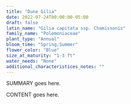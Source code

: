 ```yaml
---
title: "Dune Gilia"
date: 2022-07-24T00:00:00-05:00
draft: false
latin_name: "Gilia capitata ssp. Chamissonis"
family_name: "Polemoniaceae"
plant_type: "Annual"
bloom_time: "Spring;Summer"
flower_color: "Blue"
size_at_maturity: "1-3 ft"
water_needs: "None"
additional_characteristices_notes: ""
---
```


SUMMARY goes here.

<!--more-->

CONTENT goes here.